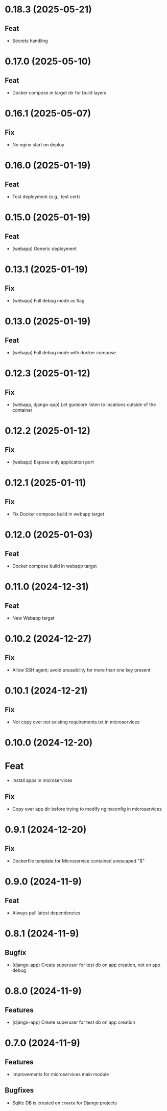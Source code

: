 # 0.18.3 (2025-05-21)

## Feat

-   Secrets handling

# 0.17.0 (2025-05-10)

## Feat

-   Docker compose in target dir for build layers

# 0.16.1 (2025-05-07)

## Fix

-   No nginx start on deploy

# 0.16.0 (2025-01-19)

## Feat

-   Test deployment (e.g., test cert)

# 0.15.0 (2025-01-19)

## Feat

-   (webapp) Generic deployment

# 0.13.1 (2025-01-19)

## Fix

-   (webapp) Full debug mode as flag

# 0.13.0 (2025-01-19)

## Feat

-   (webapp) Full debug mode with docker compose

# 0.12.3 (2025-01-12)

## Fix

-   (webapp, django-app) Let gunicorn listen to locations outside of the container

# 0.12.2 (2025-01-12)

## Fix

-   (webapp) Expose only application port

# 0.12.1 (2025-01-11)

## Fix

-   Fix Docker compose build in webapp target

# 0.12.0 (2025-01-03)

## Feat

-   Docker compose build in webapp target

# 0.11.0 (2024-12-31)

## Feat

-   New Webapp target

# 0.10.2 (2024-12-27)

## Fix

-   Allow SSH agent; avoid unusability for more than one key present

# 0.10.1 (2024-12-21)

## Fix

-   Not copy over not existing requirements.txt in microservices

# 0.10.0 (2024-12-20)

# Feat

-   Install apps in microservices

## Fix

-   Copy over app dir before trying to modify nginxconfig in microservices

# 0.9.1 (2024-12-20)

## Fix

-   Dockerfile template for Microservice contained unescaped "$"

# 0.9.0 (2024-11-9)

## Feat

-   Always pull latest dependencies

# 0.8.1 (2024-11-9)

## Bugfix

-   (django-app) Create superuser for test db on app creation, not on app debug

# 0.8.0 (2024-11-9)

## Features

-   (django-app) Create superuser for test db on app creation

# 0.7.0 (2024-11-9)

## Features

-   Improvements for microservices main module

## Bugfixes

-   Sqlite DB is created on `create` for Django projects
